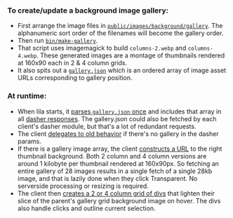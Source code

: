 ### To create/update a background image gallery:
* First arrange the image files in [`public/images/background/gallery`](https://github.com/schlawg/lila/tree/bg-image-gallery/public/images/background/gallery). The alphanumeric sort order of the filenames will become the gallery order. 
* Then run [`bin/make-gallery`](https://github.com/schlawg/lila/blob/bg-image-gallery/bin/make-gallery).
* That script uses imagemagick to build `columns-2.webp` and `columns-4.webp`. These generated images are a montage of thumbnails rendered at 160x90 each in 2 & 4 column grids.
* It also spits out a [`gallery.json`](https://github.com/schlawg/lila/blob/bg-image-gallery/public/images/background/gallery.json) which is an ordered array of image asset URLs corresponding to gallery position.
### At runtime:
* When lila starts, it [parses `gallery.json` once](https://github.com/schlawg/lila/blob/03f244cc0a1215799494024f978c1ae8214f23d3/app/controllers/Dasher.scala#L55) and includes that array in all [dasher responses](https://github.com/schlawg/lila/blob/03f244cc0a1215799494024f978c1ae8214f23d3/app/controllers/Dasher.scala#L88). The gallery.json could also be fetched by each client's dasher module, but that's a lot of redundant requests.
* The client [delegates to old behavior](https://github.com/schlawg/lila/blob/03f244cc0a1215799494024f978c1ae8214f23d3/ui/dasher/src/background.ts#L102) if there's no gallery in the dasher params.
* If there is a gallery image array, the client  [constructs a URL](https://github.com/schlawg/lila/blob/03f244cc0a1215799494024f978c1ae8214f23d3/ui/dasher/src/background.ts#L189) to the right thumbnail background. Both 2 column and 4 column versions are around 1 kilobyte per thumbnail rendered at 160x90px. So fetching an entire gallery of 28 images results in a single fetch of a single 28kb image, and that is lazily done when they click Transparent. No serverside processing or resizing is required.
* The client then [creates a 2 or 4 column grid of divs](https://github.com/schlawg/lila/blob/03f244cc0a1215799494024f978c1ae8214f23d3/ui/dasher/src/background.ts#L201) that lighten their slice of the parent's gallery grid background image on hover. The divs also handle clicks and outline current selection.

